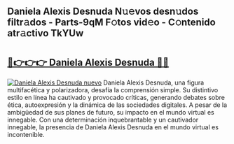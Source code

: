 ## Daniela Alexis Desnuda N𝚞𝚎vos desn𝚞dos filtr𝚊dos - Parts-9qM F𝚘tos vid𝚎o - C𝚘ntenido atr𝚊ctivo TkYUw

# <h2><a href="http://mb7p4m.tromn.icu/?c=Daniela+Alexis+Desnuda">🔗👉👉👉 Daniela Alexis Desnuda 🔗🔗</a></h2>

[![Daniela Alexis Desnuda nuevo](https://i.imgur.com/pEAQMta.gif)](http://mb7p4m.tromn.icu/?c=Daniela+Alexis+Desnuda)
Daniela Alexis Desnuda, una figura multifacética y polarizadora, desafía la comprensión simple. Su distintivo estilo en línea ha cautivado y provocado críticas, generando debates sobre ética, autoexpresión y la dinámica de las sociedades digitales. A pesar de la ambigüedad de sus planes de futuro, su impacto en el mundo virtual es innegable. Con una determinación inquebrantable y un cautivador innegable, la presencia de Daniela Alexis Desnuda en el mundo virtual es incontenible.
